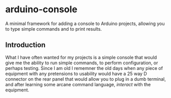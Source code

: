 # arduino-console
A minimal framework for adding a console to Arduino projects, allowing you to type simple commands and to print results. 

## Introduction

What I have often wanted for my projects is a simple console that would give me the ability to run simple commands, to perform configuration, or perhaps testing. Since I am old I rememner the old days when any piece of equipment with any pretensions to usability would have a 25 way D connector on the rear panel that would allow you to plug in a dumb terminal, and after learning some arcane command language, _interact_ with the equipment. 
